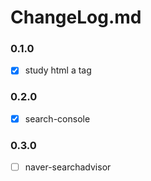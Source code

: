 # ChangeLog.md

### 0.1.0
- [x] study html a tag

### 0.2.0
- [x] search-console

### 0.3.0
- [ ] naver-searchadvisor
